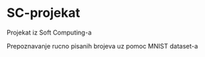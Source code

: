 # SC-projekat
Projekat iz Soft Computing-a

Prepoznavanje rucno pisanih brojeva uz pomoc MNIST dataset-a
